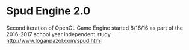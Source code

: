 # Spud Engine 2.0
Second iteration of OpenGL Game Engine started 8/16/16 as part of the 2016-2017 school year independent study.
http://www.loganpazol.com/spud.html
